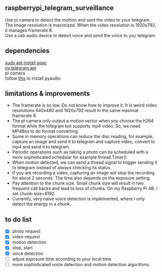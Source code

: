 ## raspberrypi_telegram_surveillance
Use pi camera to detect the moition and sent the video to your telegram. 
The image resolution is maximized. When the video resolution is 1920x792, it manages framerate 8.   
Use a usb audio device to detect voice and send the voice to you telegram. 

## dependencies
[sudo apt install gpac](https://gpac.wp.imt.fr/tag/mp4box/)  
[py telegram api](https://github.com/eternnoir/pyTelegramBotAPI)  
pi camera  
follow [this](https://raspberrypi.stackexchange.com/questions/75031/cannot-install-pyaudio) to install pyaudio

## limitations & improvements
* The framerate is so low. Do not know how to improve it. It is weird video resolutions 640x480 and 1920x792 result in the same maximal framerate 8. 
* The pi camera only output a motion vector when you choose the h264 format while the telegram bot supports mp4 video. So, we need MP4Box to do format converting.
* Some in memory operations can reduce the disc reading, for example, capture an image and send it to telegram and capture video, convert to mp4 and send it to telegram.
* Periodic operations such as taking a photo can be scheduled with a more sophisticated schedular for example thread.Timer()
* When motion detected, we can send a thread signal to trigger sending it to telegram instead of always checking its status. 
* If you are recording a video, capturing an image will stop the recording for about 2 seconds. The time also depends on the exposure setting. 
* Pay attention to the chunk size. Small chunk size will result in two frequent call backs and lead to loss of chunks. On my Raspberry Pi 4B. I set chunk-size=8192.  
* Currently, very naive voice detection is implemented, where I only detect the energy in a chunk. 
## to do list
- [x] photo request
- [x] video request
- [x] motion detection
- [x] stop, start
- [x] voice detection
- [ ] adjust exposure time according to your local time
- [ ] more sophisticated voice detection and motion detection algorithms.
